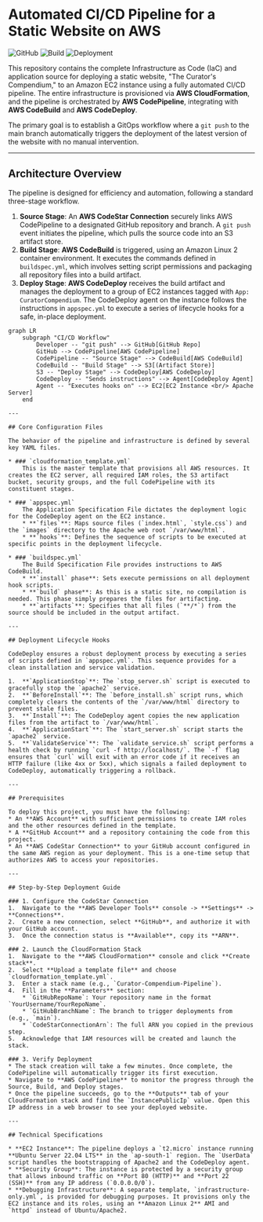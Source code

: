 # Automated CI/CD Pipeline for a Static Website on AWS

![GitHub](https://img.shields.io/github/license/srijato-05/AWS-Cloud-DevOps-CI-CD) ![Build](https://img.shields.io/badge/Build-Passing-brightgreen) ![Deployment](https://img.shields.io/badge/Deployment-EC2-orange)

This repository contains the complete Infrastructure as Code (IaC) and application source for deploying a static website, "The Curator's Compendium," to an Amazon EC2 instance using a fully automated CI/CD pipeline. The entire infrastructure is provisioned via **AWS CloudFormation**, and the pipeline is orchestrated by **AWS CodePipeline**, integrating with **AWS CodeBuild** and **AWS CodeDeploy**.

The primary goal is to establish a GitOps workflow where a `git push` to the main branch automatically triggers the deployment of the latest version of the website with no manual intervention.

---

## Architecture Overview

The pipeline is designed for efficiency and automation, following a standard three-stage workflow.

1.  **Source Stage**: An **AWS CodeStar Connection** securely links AWS CodePipeline to a designated GitHub repository and branch. A `git push` event initiates the pipeline, which pulls the source code into an S3 artifact store.
2.  **Build Stage**: **AWS CodeBuild** is triggered, using an Amazon Linux 2 container environment. It executes the commands defined in `buildspec.yml`, which involves setting script permissions and packaging all repository files into a build artifact.
3.  **Deploy Stage**: **AWS CodeDeploy** receives the build artifact and manages the deployment to a group of EC2 instances tagged with `App: CuratorCompendium`. The CodeDeploy agent on the instance follows the instructions in `appspec.yml` to execute a series of lifecycle hooks for a safe, in-place deployment.

```mermaid
graph LR
    subgraph "CI/CD Workflow"
        Developer -- "git push" --> GitHub[GitHub Repo]
        GitHub --> CodePipeline[AWS CodePipeline]
        CodePipeline -- "Source Stage" --> CodeBuild[AWS CodeBuild]
        CodeBuild -- "Build Stage" --> S3[(Artifact Store)]
        S3 -- "Deploy Stage" --> CodeDeploy[AWS CodeDeploy]
        CodeDeploy -- "Sends instructions" --> Agent[CodeDeploy Agent]
        Agent -- "Executes hooks on" --> EC2[EC2 Instance <br/> Apache Server]
    end

---

## Core Configuration Files

The behavior of the pipeline and infrastructure is defined by several key YAML files.

* ### `cloudformation_template.yml`
    This is the master template that provisions all AWS resources. It creates the EC2 server, all required IAM roles, the S3 artifact bucket, security groups, and the full CodePipeline with its constituent stages.

* ### `appspec.yml`
    The Application Specification File dictates the deployment logic for the CodeDeploy agent on the EC2 instance.
    * **`files`**: Maps source files (`index.html`, `style.css`) and the `images` directory to the Apache web root `/var/www/html`.
    * **`hooks`**: Defines the sequence of scripts to be executed at specific points in the deployment lifecycle.

* ### `buildspec.yml`
    The Build Specification File provides instructions to AWS CodeBuild.
    * **`install` phase**: Sets execute permissions on all deployment hook scripts.
    * **`build` phase**: As this is a static site, no compilation is needed. This phase simply prepares the files for artifacting.
    * **`artifacts`**: Specifies that all files (`**/*`) from the source should be included in the output artifact.

---

## Deployment Lifecycle Hooks

CodeDeploy ensures a robust deployment process by executing a series of scripts defined in `appspec.yml`. This sequence provides for a clean installation and service validation.

1.  **`ApplicationStop`**: The `stop_server.sh` script is executed to gracefully stop the `apache2` service.
2.  **`BeforeInstall`**: The `before_install.sh` script runs, which completely clears the contents of the `/var/www/html` directory to prevent stale files.
3.  **`Install`**: The CodeDeploy agent copies the new application files from the artifact to `/var/www/html`.
4.  **`ApplicationStart`**: The `start_server.sh` script starts the `apache2` service.
5.  **`ValidateService`**: The `validate_service.sh` script performs a health check by running `curl -f http://localhost/`. The `-f` flag ensures that `curl` will exit with an error code if it receives an HTTP failure (like 4xx or 5xx), which signals a failed deployment to CodeDeploy, automatically triggering a rollback.

---

## Prerequisites

To deploy this project, you must have the following:
* An **AWS Account** with sufficient permissions to create IAM roles and the other resources defined in the template.
* A **GitHub Account** and a repository containing the code from this project.
* An **AWS CodeStar Connection** to your GitHub account configured in the same AWS region as your deployment. This is a one-time setup that authorizes AWS to access your repositories.

---

## Step-by-Step Deployment Guide

### 1. Configure the CodeStar Connection
1.  Navigate to the **AWS Developer Tools** console -> **Settings** -> **Connections**.
2.  Create a new connection, select **GitHub**, and authorize it with your GitHub account.
3.  Once the connection status is **Available**, copy its **ARN**.

### 2. Launch the CloudFormation Stack
1.  Navigate to the **AWS CloudFormation** console and click **Create stack**.
2.  Select **Upload a template file** and choose `cloudformation_template.yml`.
3.  Enter a stack name (e.g., `Curator-Compendium-Pipeline`).
4.  Fill in the **Parameters** section:
    * `GitHubRepoName`: Your repository name in the format `YourUsername/YourRepoName`.
    * `GitHubBranchName`: The branch to trigger deployments from (e.g., `main`).
    * `CodeStarConnectionArn`: The full ARN you copied in the previous step.
5.  Acknowledge that IAM resources will be created and launch the stack.

### 3. Verify Deployment
* The stack creation will take a few minutes. Once complete, the CodePipeline will automatically trigger its first execution.
* Navigate to **AWS CodePipeline** to monitor the progress through the Source, Build, and Deploy stages.
* Once the pipeline succeeds, go to the **Outputs** tab of your CloudFormation stack and find the `InstancePublicIp` value. Open this IP address in a web browser to see your deployed website.

---

## Technical Specifications

* **EC2 Instance**: The pipeline deploys a `t2.micro` instance running **Ubuntu Server 22.04 LTS** in the `ap-south-1` region. The `UserData` script handles the bootstrapping of Apache2 and the CodeDeploy agent.
* **Security Group**: The instance is protected by a security group that allows inbound traffic on **Port 80 (HTTP)** and **Port 22 (SSH)** from any IP address (`0.0.0.0/0`).
* **Debugging Infrastructure**: A separate template, `infrastructure-only.yml`, is provided for debugging purposes. It provisions only the EC2 instance and its roles, using an **Amazon Linux 2** AMI and `httpd` instead of Ubuntu/Apache2.
